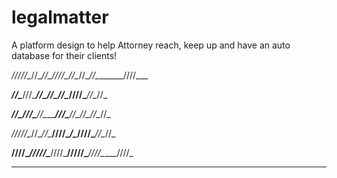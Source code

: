 # legalmatter
A platform design to help Attorney reach, keep up and have an auto database for their clients!



_/\/\/\/\/\__/\/\__/\/\____/\/\/\/\__/\/\__/\/\__/\/\________/\/\/\/\___

_____/\/\______/\/\/\____/\/\________/\/\__/\/\__/\/\/\/\____/\/\__/\/\_

___/\/\________/\/\/\____/\/\__________/\/\/\____/\/\__/\/\__/\/\__/\/\_

_/\/\/\/\/\__/\/\__/\/\____/\/\/\/\______/\______/\/\/\/\____/\/\__/\/\_

__/\/\/\/\__/\/\/\/\/\____/\/\/\/\___/\/\/\/\/\____/\/\/\/\_____/\/\/\/\_
________________________________________________________________________

